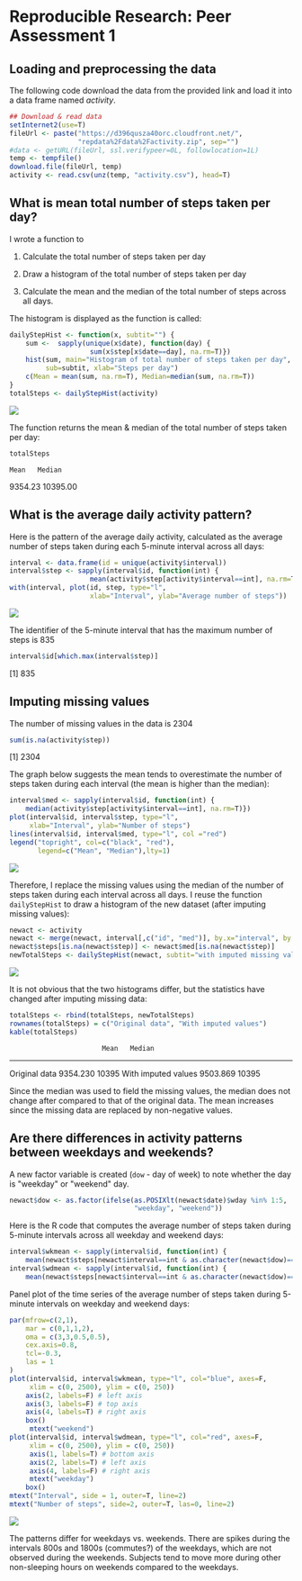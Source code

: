 # Reproducible Research: Peer Assessment 1



## Loading and preprocessing the data
The following code download the data from the provided link and load it into a data frame named *activity*. 


```r
## Download & read data 
setInternet2(use=T)
fileUrl <- paste("https://d396qusza40orc.cloudfront.net/",
                 "repdata%2Fdata%2Factivity.zip", sep="")
#data <- getURL(fileUrl, ssl.verifypeer=0L, followlocation=1L)  
temp <- tempfile()
download.file(fileUrl, temp)
activity <- read.csv(unz(temp, "activity.csv"), head=T)
```

## What is mean total number of steps taken per day?
I wrote a function to  

1. Calculate the total number of steps taken per day  

2. Draw a histogram of the total number of steps taken per day  

3. Calculate the mean and the median of the total number of steps across all days. 

The histogram is displayed as the function is called:

```r
dailyStepHist <- function(x, subtit="") {
    sum <-  sapply(unique(x$date), function(day) {
                    sum(x$step[x$date==day], na.rm=T)})
    hist(sum, main="Histogram of total number of steps taken per day",
         sub=subtit, xlab="Steps per day")
    c(Mean = mean(sum, na.rm=T), Median=median(sum, na.rm=T))
}
totalSteps <- dailyStepHist(activity)
```

![](PA1_template_files/figure-html/stepsPerDay-1.png) 

The function returns the mean & median of the total number of steps taken per day:

```r
totalSteps
```

    Mean   Median 
 9354.23 10395.00 

## What is the average daily activity pattern?
Here is the pattern of the average daily activity, calculated as the average number of steps taken during each 5-minute interval across all days:


```r
interval <- data.frame(id = unique(activity$interval))
interval$step <- sapply(interval$id, function(int) {
                    mean(activity$step[activity$interval==int], na.rm=T)})
with(interval, plot(id, step, type="l", 
                    xlab="Interval", ylab="Average number of steps"))
```

![](PA1_template_files/figure-html/dailyPattern-1.png) 

The identifier of the 5-minute interval that has the maximum number of steps is 835


```r
interval$id[which.max(interval$step)]
```

[1] 835

## Imputing missing values
The number of missing values in the data is 2304

```r
sum(is.na(activity$step)) 
```

[1] 2304

The graph below suggests the mean tends to overestimate the number of steps taken during each interval (the mean is higher than the median):

```r
interval$med <- sapply(interval$id, function(int) {
    median(activity$step[activity$interval==int], na.rm=T)})
plot(interval$id, interval$step, type="l",
     xlab="Interval", ylab="Number of steps")
lines(interval$id, interval$med, type="l", col ="red")
legend("topright", col=c("black", "red"),
       legend=c("Mean", "Median"),lty=1)
```

![](PA1_template_files/figure-html/meanVsMedian-1.png) 

Therefore, I replace the missing values using the median of the number of steps taken during each interval across all days. I reuse the function `dailyStepHist` to draw a histogram of the new dataset (after imputing missing values):


```r
newact <- activity
newact <- merge(newact, interval[,c("id", "med")], by.x="interval", by.y="id")
newact$steps[is.na(newact$step)] <- newact$med[is.na(newact$step)]
newTotalSteps <- dailyStepHist(newact, subtit="with imputed missing values")
```

![](PA1_template_files/figure-html/imputMissingValues-1.png) 

It is not obvious that the two histograms differ, but the statistics have changed after imputing missing data:


```r
totalSteps <- rbind(totalSteps, newTotalSteps)
rownames(totalSteps) = c("Original data", "With imputed values")
kable(totalSteps)
```

                           Mean   Median
--------------------  ---------  -------
Original data          9354.230    10395
With imputed values    9503.869    10395

Since the median was used to field the missing values, the median does not change after compared to that of the original data. The mean increases since the missing data are replaced by non-negative values. 

## Are there differences in activity patterns between weekdays and weekends?
A new factor variable is created (`dow` - day of week) to note whether the day is "weekday" or "weekend" day.


```r
newact$dow <- as.factor(ifelse(as.POSIXlt(newact$date)$wday %in% 1:5,
                               "weekday", "weekend")) 
```

Here is the R code that computes the average number of steps taken during 5-minute intervals across all weekday and weekend days:


```r
interval$wkmean <- sapply(interval$id, function(int) {
    mean(newact$steps[newact$interval==int & as.character(newact$dow)=="weekend"])})
interval$wdmean <- sapply(interval$id, function(int) {
    mean(newact$steps[newact$interval==int & as.character(newact$dow)=="weekday"])})
```

Panel plot of the time series of the average number of steps taken during 5-minute intervals on weekday and weekend days: 


```r
par(mfrow=c(2,1),
    mar = c(0,1,1,2),
    oma = c(3,3,0.5,0.5),
    cex.axis=0.8,
    tcl=-0.3,
    las = 1
)
plot(interval$id, interval$wkmean, type="l", col="blue", axes=F,
     xlim = c(0, 2500), ylim = c(0, 250))
    axis(2, labels=F) # left axis
    axis(3, labels=F) # top axis
    axis(4, labels=T) # right axis
    box()
     mtext("weekend")
plot(interval$id, interval$wdmean, type="l", col="red", axes=F,
     xlim = c(0, 2500), ylim = c(0, 250))
     axis(1, labels=T) # bottom axis
     axis(2, labels=T) # left axis
     axis(4, labels=F) # right axis
     mtext("weekday")
    box()
mtext("Interval", side = 1, outer=T, line=2)
mtext("Number of steps", side=2, outer=T, las=0, line=2)
```

![](PA1_template_files/figure-html/DayofWeekPlots-1.png) 

The patterns differ for weekdays vs. weekends. There are spikes during the intervals 800s and 1800s (commutes?) of the weekdays, which are not observed during the weekends. Subjects tend to move more during other non-sleeping hours on weekends compared to the weekdays. 

